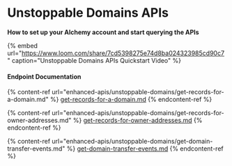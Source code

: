 # Unstoppable Domains APIs

**How to set up your Alchemy account and start querying the APIs**

{% embed url="https://www.loom.com/share/7cd5398275e74d8ba024323985cd90c7" caption="Unstoppable Domains APIs Quickstart Video" %}

#### Endpoint Documentation

{% content-ref url="enhanced-apis/unstoppable-domains/get-records-for-a-domain.md" %}
[get-records-for-a-domain.md](enhanced-apis/unstoppable-domains/get-records-for-a-domain.md)
{% endcontent-ref %}

{% content-ref url="enhanced-apis/unstoppable-domains/get-records-for-owner-addresses.md" %}
[get-records-for-owner-addresses.md](enhanced-apis/unstoppable-domains/get-records-for-owner-addresses.md)
{% endcontent-ref %}

{% content-ref url="enhanced-apis/unstoppable-domains/get-domain-transfer-events.md" %}
[get-domain-transfer-events.md](enhanced-apis/unstoppable-domains/get-domain-transfer-events.md)
{% endcontent-ref %}
